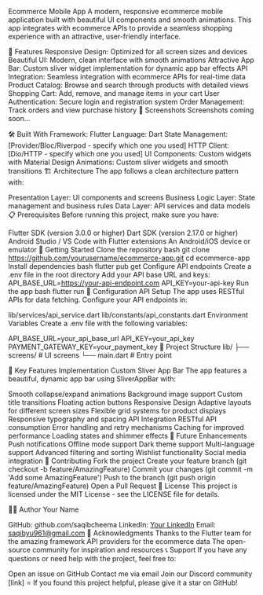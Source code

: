 Ecommerce Mobile App
A modern, responsive ecommerce mobile application built with beautiful UI components and smooth animations. This app integrates with ecommerce APIs to provide a seamless shopping experience with an attractive, user-friendly interface.

🚀 Features
Responsive Design: Optimized for all screen sizes and devices
Beautiful UI: Modern, clean interface with smooth animations
Attractive App Bar: Custom sliver widget implementation for dynamic app bar effects
API Integration: Seamless integration with ecommerce APIs for real-time data
Product Catalog: Browse and search through products with detailed views
Shopping Cart: Add, remove, and manage items in your cart
User Authentication: Secure login and registration system
Order Management: Track orders and view purchase history
📱 Screenshots 
Screenshots coming soon...

🛠️ Built With
Framework: Flutter
Language: Dart
State Management: [Provider/Bloc/Riverpod - specify which one you used]
HTTP Client: [Dio/HTTP - specify which one you used]
UI Components: Custom widgets with Material Design
Animations: Custom sliver widgets and smooth transitions
🏗️ Architecture
The app follows a clean architecture pattern with:

Presentation Layer: UI components and screens
Business Logic Layer: State management and business rules
Data Layer: API services and data models
📋 Prerequisites
Before running this project, make sure you have:

Flutter SDK (version 3.0.0 or higher)
Dart SDK (version 2.17.0 or higher)
Android Studio / VS Code with Flutter extensions
An Android/iOS device or emulator
🚀 Getting Started
Clone the repository
bash
git clone https://github.com/yourusername/ecommerce-app.git
cd ecommerce-app
Install dependencies
bash
flutter pub get
Configure API endpoints
Create a .env file in the root directory
Add your API base URL and keys:
API_BASE_URL=https://your-api-endpoint.com
API_KEY=your-api-key
Run the app
bash
flutter run
🔧 Configuration
API Setup
The app uses RESTful APIs for data fetching. Configure your API endpoints in:

lib/services/api_service.dart
lib/constants/api_constants.dart
Environment Variables
Create a .env file with the following variables:

API_BASE_URL=your_api_base_url
API_KEY=your_api_key
PAYMENT_GATEWAY_KEY=your_payment_key
📁 Project Structure
lib/ 
├── screens/          # UI screens 
└── main.dart         # Entry point

🎨 Key Features Implementation
Custom Sliver App Bar
The app features a beautiful, dynamic app bar using SliverAppBar with:

Smooth collapse/expand animations
Background image support
Custom title transitions
Floating action buttons
Responsive Design
Adaptive layouts for different screen sizes
Flexible grid systems for product displays
Responsive typography and spacing
API Integration
RESTful API consumption
Error handling and retry mechanisms
Caching for improved performance
Loading states and shimmer effects
🔮 Future Enhancements
 Push notifications
 Offline mode support
 Dark theme support
 Multi-language support
 Advanced filtering and sorting
 Wishlist functionality
 Social media integration
🤝 Contributing
Fork the project
Create your feature branch (git checkout -b feature/AmazingFeature)
Commit your changes (git commit -m 'Add some AmazingFeature')
Push to the branch (git push origin feature/AmazingFeature)
Open a Pull Request
📝 License
This project is licensed under the MIT License - see the LICENSE file for details.

👨‍💻 Author
Your Name

GitHub: github.com/saqibcheema
LinkedIn: [Your LinkedIn](https://www.linkedin.com/in/saqib-cheema-77bab0297/)
Email: saqibyu961@gmail.com
🙏 Acknowledgments
Thanks to the Flutter team for the amazing framework
API providers for the ecommerce data
The open-source community for inspiration and resources
📞 Support
If you have any questions or need help with the project, feel free to:

Open an issue on GitHub
Contact me via email
Join our Discord community [link]
⭐ If you found this project helpful, please give it a star on GitHub!

